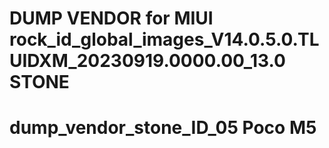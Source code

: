 # DUMP VENDOR for MIUI rock_id_global_images_V14.0.5.0.TLUIDXM_20230919.0000.00_13.0 STONE
# dump_vendor_stone_ID_05 Poco M5
